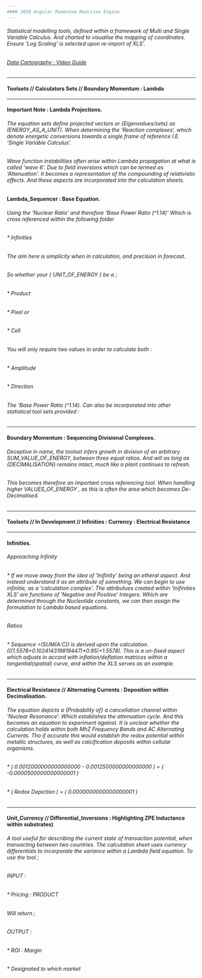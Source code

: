 ```yaml
---
#### 2020 Angular Momentum Reaction Engine
---
```


###### Statistical modelling tools, defined within a framework of Multi and Single Variable Calculus. And charted to visualise the mapping of coordinates. Ensure 'Log Scaling' is selected upon re-import of XLS'. 
###### [Data Cartography : Video Guide](https://www.youtube.com/channel/UCHGtmfjIICpuETvXsRd2eww/playlists) 

---

#### Toolsets // Calculators Sets // Boundary Momentum : Lambda

---


#### Important Note : Lambda Projections. 

###### The equation sets define projected vectors or {Eigenvalues/sets} as (ENERGY_AS_A_UNIT). When determining the ‘Reaction complexes’, which denote energetic conversions towards a single frame of reference I.E. ‘Single Variable Calculus’.

###### Wave function instabilities often arise within Lambda propagation at what is called 'wave 6'. Due to field inversions which can be termed as 'Attenuation'. It becomes a representation of the compounding of relativistic effects. And these aspects are incorporated into the calculation sheets. 


#### Lambda_Sequencer : Base Equation.

###### Using the 'Nuclear Ratio' and therefore 'Base Power Ratio (^1.14)' Which is cross referenced within the following folder 

###### * Infinities 

###### The aim here is simplicity when in calculation, and precision in forecast. 
###### So whether your { UNIT_OF_ENERGY } be a ;

###### * Product
###### * Pixel or
###### * Cell

###### You will only require two values in order to calculate both :

###### * Amplitude
###### * Direction 

###### The 'Base Power Ratio (^1.14). Can also be incorporated into other statistical tool sets provided :

---

#### Boundary Momentum : Sequencing Divisional Complexes.
###### Deceptive in name, the toolset infers growth in division of an arbitrary SUM_VALUE_OF_ENERGY, between three equal ratios. And will as long as {DECIMALISATION} remains intact, much like a plant continues to refresh.

###### This becomes therefore an important cross referencing tool. When handling higher VALUES_OF_ENERGY , as this is often the area which becomes De-Decimalised.

---

#### Toolsets // In Development // Infinities : Currency : Electrical Resistance

---


#### Infinities.

###### Approaching Infinity
###### * If we move away from the idea of 'Inifinity' being an etheral aspect. And instead understand it as an attribute of something. We can begin to use infinitie, as a 'calculation complex'. The attributues created within 'Inifinities XLS' are functions of 'Negative and Positive' Integers. Which are determined through the Nucleotide constants, we can then assign the formulation to Lambda based equations.

###### Ratios
###### * Sequence =(SUM(A:C)) is derived upon the calculation. (((1.5578+0.102414319819447)*0.95)+1.5578). This is a un-fixed aspect which adjusts in accord with inflation/deflation matrices within a tangential(spatial) curve, and within the XLS serves as an example.


---

#### Electrical Resistance // Alternating Currents : Deposition within Decimalisation.

###### The equation depicts a {Probability of} a cancellation channel within 'Nuclear Resonance'. Which establishes the attenuation cycle. And this becomes an equation to experiment against. It is unclear whether the calculation holds within both MhZ Frequency Bands and AC Alternating Currents. Tho if accurate this would establish the redox potential within metallic structures, as well as calcification deposits within cellular organisms. 

###### * ( 0.0012000000000000000 - 0.0012500000000000000 ) = ( -0.0000500000000000001 )

###### * ( Redox Depiction ) = ( 0.0000000000000000001 )

---

#### Unit_Currency // Differential_Inversions : Highlighting ZPE Inductance within substrates)

###### A tool useful for describing the current state of transaction potential, when transacting between two countries. The calculation sheet uses currency differentials to incorporate the variance within a Lambda field equation. To use the tool ; 

###### INPUT : 
###### * Pricing : PRODUCT

###### Will return ;
###### OUTPUT : 

###### * ROI : Margin 
###### * Designated to which market
